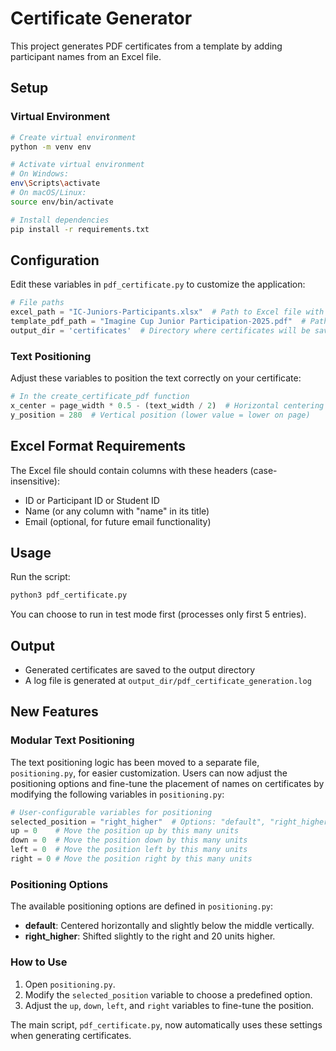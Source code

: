 # Certificate Generator

This project generates PDF certificates from a template by adding participant names from an Excel file.

## Setup

### Virtual Environment

```bash
# Create virtual environment
python -m venv env

# Activate virtual environment
# On Windows:
env\Scripts\activate
# On macOS/Linux:
source env/bin/activate

# Install dependencies
pip install -r requirements.txt
```

## Configuration

Edit these variables in `pdf_certificate.py` to customize the application:

```python
# File paths
excel_path = "IC-Juniors-Participants.xlsx"  # Path to Excel file with participant data
template_pdf_path = "Imagine Cup Junior Participation-2025.pdf"  # Path to certificate template
output_dir = 'certificates'  # Directory where certificates will be saved
```

### Text Positioning

Adjust these variables to position the text correctly on your certificate:

```python
# In the create_certificate_pdf function
x_center = page_width * 0.5 - (text_width / 2)  # Horizontal centering
y_position = 280  # Vertical position (lower value = lower on page)
```

## Excel Format Requirements

The Excel file should contain columns with these headers (case-insensitive):
- ID or Participant ID or Student ID
- Name (or any column with "name" in its title)
- Email (optional, for future email functionality)

## Usage

Run the script:
```bash
python3 pdf_certificate.py
```

You can choose to run in test mode first (processes only first 5 entries).

## Output

- Generated certificates are saved to the output directory
- A log file is generated at `output_dir/pdf_certificate_generation.log`

## New Features

### Modular Text Positioning

The text positioning logic has been moved to a separate file, `positioning.py`, for easier customization. Users can now adjust the positioning options and fine-tune the placement of names on certificates by modifying the following variables in `positioning.py`:

```python
# User-configurable variables for positioning
selected_position = "right_higher"  # Options: "default", "right_higher"
up = 0    # Move the position up by this many units
down = 0  # Move the position down by this many units
left = 0  # Move the position left by this many units
right = 0 # Move the position right by this many units
```

### Positioning Options

The available positioning options are defined in `positioning.py`:

- **default**: Centered horizontally and slightly below the middle vertically.
- **right_higher**: Shifted slightly to the right and 20 units higher.

### How to Use

1. Open `positioning.py`.
2. Modify the `selected_position` variable to choose a predefined option.
3. Adjust the `up`, `down`, `left`, and `right` variables to fine-tune the position.

The main script, `pdf_certificate.py`, now automatically uses these settings when generating certificates.

